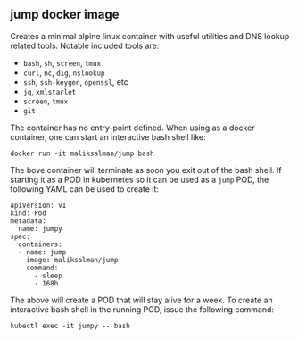 ## **jump** docker image

Creates a minimal alpine linux container with useful utilities and DNS lookup related tools. Notable included tools are:

- `bash`, `sh`, `screen`, `tmux`
- `curl`, `nc`, `dig`, `nslookup`
- `ssh`, `ssh-keygen`, `openssl`, etc
- `jq`, `xmlstarlet`
- `screen`, `tmux`
- `git`

The container has no entry-point defined. When using as a docker container, one can start an interactive bash shell like:

```
docker run -it maliksalman/jump bash
```

The bove container will terminate as soon you exit out of the bash shell. If starting it as a POD in kubernetes so it can be used as a `jump` POD, the following YAML can be used to create it:

```
apiVersion: v1
kind: Pod
metadata:
  name: jumpy
spec:
  containers:
  - name: jump
    image: maliksalman/jump
    command:
      - sleep
      - 168h
```

The above will create a POD that will stay alive for a week. To create an interactive bash shell in the running POD, issue the following command:

```
kubectl exec -it jumpy -- bash 
```
